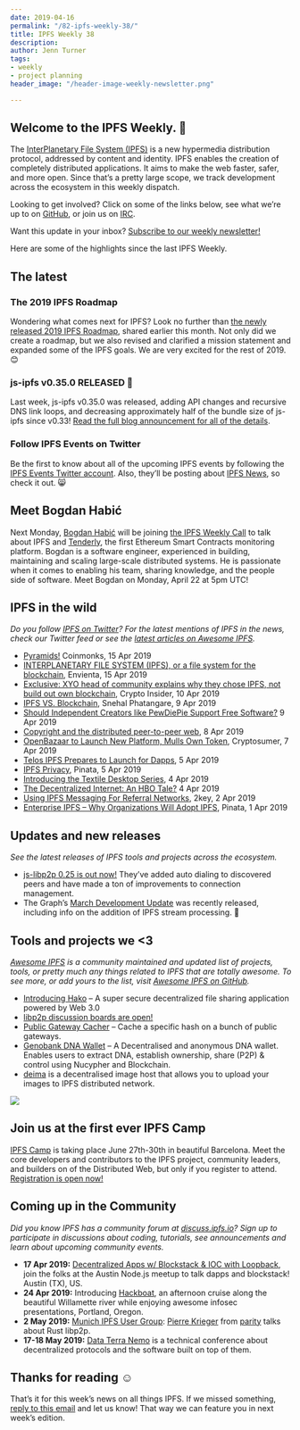 ```yaml
---
date: 2019-04-16
permalink: "/82-ipfs-weekly-38/"
title: IPFS Weekly 38
description: 
author: Jenn Turner
tags:
- weekly
- project planning
header_image: "/header-image-weekly-newsletter.png"

---
```

## Welcome to the IPFS Weekly. 👋

The [InterPlanetary File System (IPFS)](https://ipfs.io/) is a new hypermedia distribution protocol, addressed by content and identity. IPFS enables the creation of completely distributed applications. It aims to make the web faster, safer, and more open. Since that’s a pretty large scope, we track development across the ecosystem in this weekly dispatch.

Looking to get involved? Click on some of the links below, see what we’re up to on [GitHub](https://github.com/ipfs), or join us on [IRC](https://riot.im/app/#/room/#ipfs:matrix.org).

Want this update in your inbox? [Subscribe to our weekly newsletter!](http://eepurl.com/gL2Pi5)

Here are some of the highlights since the last IPFS Weekly.

## The latest

### The 2019 IPFS Roadmap

Wondering what comes next for IPFS? Look no further than [the newly released 2019 IPFS Roadmap](https://blog.ipfs.io/78-ipfs-2019-roadmap/), shared earlier this month. Not only did we create a roadmap, but we also revised and clarified a mission statement and expanded some of the IPFS goals. We are very excited for the rest of 2019. 😊

### js-ipfs v0.35.0 RELEASED 🚀

Last week, js-ipfs v0.35.0 was released, adding API changes and recursive DNS link loops, and decreasing approximately half of the bundle size of js-ipfs since v0.33! [Read the full blog announcement for all of the details](https://blog.ipfs.io/80-js-ipfs-0-35/).

### Follow IPFS Events on Twitter

Be the first to know about all of the upcoming IPFS events by following the [IPFS Events Twitter account](https://twitter.com/IPFSevents). Also, they’ll be posting about [IPFS News](https://twitter.com/IPFSevents/status/1117864101089140745), so check it out. 😸

## Meet Bogdan Habić

Next Monday, [Bogdan Habić](https://twitter.com/bogdanhabic) will be joining [the IPFS Weekly Call](https://github.com/ipfs/team-mgmt#-ipfs-weekly-call--formerly-known-as-ipfs-all-hands-call) to talk about IPFS and [Tenderly](https://tenderly.dev/), the first Ethereum Smart Contracts monitoring platform. Bogdan is a software engineer, experienced in building, maintaining and scaling large-scale distributed systems. He is passionate when it comes to enabling his team, sharing knowledge, and the people side of software. Meet Bogdan on Monday, April 22 at 5pm UTC!

## IPFS in the wild

_Do you follow [IPFS on Twitter](https://twitter.com/IPFSbot)? For the latest mentions of IPFS in the news, check our Twitter feed or see the [latest articles on Awesome IPFS](https://awesome.ipfs.io/categories/articles/)._

- [Pyramids!](https://medium.com/coinmonks/pyramids-f73b20c3aa2d) Coinmonks, 15 Apr 2019
- [INTERPLANETARY FILE SYSTEM (IPFS), or a file system for the blockchain](http://hu.envienta.net/envienta/interplanetary-file-system-ipfs/), Envienta, 15 Apr 2019
- [Exclusive: XYO head of community explains why they chose IPFS, not build out own blockchain](https://cryptoinsider.com/exclusive-xyo-head-of-community-explains-why-they-chose-ipfs-not-blockchain/), Crypto Insider, 10 Apr 2019
- [IPFS VS. Blockchain](https://medium.com/@snehal1798/ipfs-vs-blockchain-f9407447fb47), Snehal Phatangare, 9 Apr 2019
- [Should Independent Creators like PewDiePie Support Free Software?](https://steemit.com/pewdiepie/@gray00/should-independent-creators-like-pewdiepie-support-free-software) 9 Apr 2019
- [Copyright and the distributed peer-to-peer web](https://www.ctrl.blog/entry/copyright-p2p-dweb), 8 Apr 2019
- [OpenBazaar to Launch New Platform, Mulls Own Token](https://cryptosumer.com/2019/04/07/openbazaar-to-launch-new-platform-mulls-own-token/), Cryptosumer, 7 Apr 2019
- [Telos IPFS Prepares to Launch for Dapps](https://medium.com/goodblock-io/telos-ipfs-prepares-to-launch-for-dapps-fc652e58bbf8), 5 Apr 2019
- [IPFS Privacy](https://medium.com/pinata/ipfs-privacy-711f4b72b2ea), Pinata, 5 Apr 2019
- [Introducing the Textile Desktop Series](https://medium.com/textileio/introducing-the-textile-desktop-series-f9eb14e1349e), 4 Apr 2019
- [The Decentralized Internet: An HBO Tale?](https://www.ondiflo.com/blog/the-decentralized-internet-an-hbo-tale) 4 Apr 2019
- [Using IPFS Messaging For Referral Networks](https://medium.com/2key/using-ipfs-messaging-for-referral-networks-aa1f11220a77), 2key, 2 Apr 2019
- [Enterprise IPFS – Why Organizations Will Adopt IPFS](https://medium.com/pinata/enterprise-ipfs-6afcf76b28a0), Pinata, 1 Apr 2019

## Updates and new releases

_See the latest releases of IPFS tools and projects across the ecosystem._

- [js-libp2p 0.25 is out now!](https://blog.ipfs.io/81-js-libp2p-0-25/) They’ve added auto dialing to discovered peers and have made a ton of improvements to connection management.
- The Graph’s [March Development Update](https://medium.com/graphprotocol/march-development-update-c6342fd7168e) was recently released, including info on the addition of IPFS stream processing. 🙌

## Tools and projects we <3

_[Awesome IPFS](https://awesome.ipfs.io/) is a community maintained and updated list of projects, tools, or pretty much any things related to IPFS that are totally awesome. To see more, or add yours to the list, visit [Awesome IPFS on GitHub](https://github.com/ipfs/awesome-ipfs)._

- [Introducing Hako](https://hackernoon.com/hako-3825c3a033d7) – A super secure decentralized file sharing application powered by Web 3.0
- [libp2p discussion boards are open!](https://discuss.libp2p.io/)
- [Public Gateway Cacher](https://gitlab.com/NatoBoram/public-gateway-checker) – Cache a specific hash on a bunch of public gateways.
- [Genobank DNA Wallet](https://coinlist.co/build/nucypher/projects/a9f305f4-d0ff-4501-840e-4566608303ab) – A Decentralised and anonymous DNA wallet. Enables users to extract DNA, establish ownership, share (P2P) & control using Nucypher and Blockchain.
- [deima](https://boramalper.github.io/deima/) is a decentralised image host that allows you to upload your images to IPFS distributed network.

![](https://ipfs.io/ipfs/Qmd11gtyigpCjo4MfzXuj9MKuMF3Dj1EZEvbNRZeQE1jd4)

## Join us at the first ever IPFS Camp

[IPFS Camp](https://blog.ipfs.io/72-ann-ipfs-camp/) is taking place June 27th-30th in beautiful Barcelona. Meet the core developers and contributors to the IPFS project, community leaders, and builders on of the Distributed Web, but only if you register to attend. [Registration is open now!](https://camp.ipfs.io/)

## Coming up in the Community

_Did you know IPFS has a community forum at [discuss.ipfs.io](https://discuss.ipfs.io/)? Sign up to participate in discussions about coding, tutorials, see announcements and learn about upcoming community events._

- **17 Apr 2019:** [Decentralized Apps w/ Blockstack & IOC with Loopback](https://www.meetup.com/austinnodejs/events/plgxbqyzgbwb/), join the folks at the Austin Node.js meetup to talk dapps and blockstack! Austin (TX), US.
- **24 Apr 2019:** Introducing [Hackboat](https://hackboat.org/), an afternoon cruise along the beautiful Willamette river while enjoying awesome infosec presentations, Portland, Oregon.
- **2 May 2019:** [Munich IPFS User Group](https://www.meetup.com/de-DE/Munich-IPFS-User-Group/events/259762490/): [Pierre Krieger](https://twitter.com/tomaka17) from [parity](https://www.parity.io/) talks about Rust libp2p.
- **17-18 May 2019:** [Data Terra Nemo](https://dtn.is/) is a technical conference about decentralized protocols and the software built on top of them.

## Thanks for reading ☺️

That’s it for this week’s news on all things IPFS. If we missed something, [reply to this email](mailto:newsletter@ipfs.io) and let us know! That way we can feature you in next week’s edition.